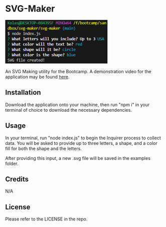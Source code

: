 # SVG-Maker

![SVG Utility](./assets/example.png)

An SVG Making utility for the Bootcamp. A demonstration video for the application may be found [here](./assets/preview.webm).

## Installation

Download the application onto your machine, then run "npm i" in your terminal of choice to download the necessary dependencies.

## Usage

In your terminal, run "node index.js" to begin the Inquirer process to collect data. You will be asked to provide up to three letters, a shape, and a color fill for both the shape and the letters.

After providing this input, a new .svg file will be saved in the examples folder.

## Credits

N/A

## License

Please refer to the LICENSE in the repo.
